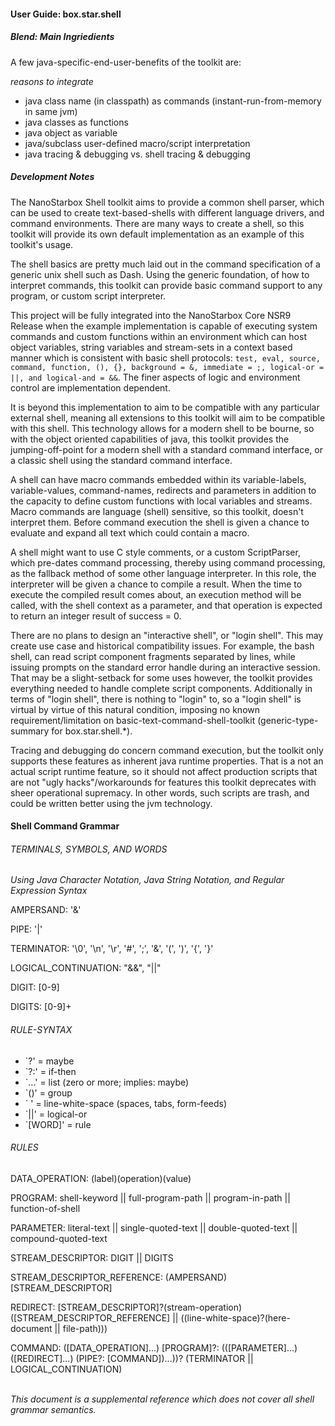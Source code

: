 #### User Guide: box.star.shell

##### Blend: Main Ingriedients
A few java-specific-end-user-benefits of the toolkit are:
<br><p><i>reasons to integrate</i></p>
- java class name (in classpath) as commands (instant-run-from-memory in same jvm)
- java classes as functions
- java object as variable
- java/subclass user-defined macro/script interpretation
- java tracing & debugging vs. shell tracing & debugging

##### Development Notes

The NanoStarbox Shell toolkit aims to provide a common shell parser,
which can be used to create text-based-shells with different language
drivers, and command environments. There are many ways to create a
shell, so this toolkit will provide its own default implementation as
an example of this toolkit's usage.

The shell basics are pretty much laid out in the command specification
of a generic unix shell such as Dash. Using the generic foundation, of 
how to interpret commands, this toolkit can provide basic command support
to any program, or custom script interpreter.

This project will be fully integrated into the NanoStarbox Core NSR9
Release when the example implementation is capable of executing system
commands and custom functions within an environment which can host object
variables, string variables and stream-sets in a context based manner 
which is consistent with basic shell protocols: `test, eval, source, command, function, (),
{}, background = &, immediate = ;, logical-or = ||, and logical-and = &&`.
The finer aspects of logic and environment control are implementation
dependent.

It is beyond this implementation to aim to be compatible with any particular external
shell, meaning all extensions to this toolkit will aim to be compatible
with this shell. This technology allows for a modern shell to be bourne,
so with the object oriented capabilities of java, this toolkit provides
the jumping-off-point for a modern shell with a standard command
interface, or a classic shell using the standard command interface.

A shell can have macro commands embedded within its variable-labels,
variable-values, command-names, redirects and parameters in addition
to the capacity to define custom functions with local variables and
streams. Macro commands are language (shell) sensitive, so this toolkit, 
doesn't interpret them. Before command execution the shell is given a
chance to evaluate and expand all text which could contain a macro.

A shell might want to use C style comments, or a custom ScriptParser,
which pre-dates command processing, thereby using command processing,
as the fallback method of some other language interpreter. In this role,
the interpreter will be given a chance to compile a result. When the time
to execute the compiled result comes about, an execution method will be
called, with the shell context as a parameter, and that operation is
expected to return an integer result of success = 0.

There are no plans to design an "interactive shell", or "login shell".
This may create use case and historical compatibility issues. For example,
the bash shell, can read script component fragments separated by lines, 
while issuing prompts on the standard error handle during an interactive
session. That may be a slight-setback for some uses however, the toolkit
provides everything needed to handle complete script components. 
Additionally in terms of "login shell", there is nothing to "login" to,
so a "login shell" is virtual by virtue of this natural condition, 
imposing no known requirement/limitation on 
basic-text-command-shell-toolkit (generic-type-summary for box.star.shell.*).

Tracing and debugging do concern command execution, but the toolkit
only supports these features as inherent java runtime properties. That
is a not an actual script runtime feature, so it should not affect
production scripts that are not "ugly hacks"/workarounds for features
this toolkit deprecates with sheer operational supremacy. In other words,
such scripts are trash, and could be written better using the jvm 
technology.

#### Shell Command Grammar

###### TERMINALS, SYMBOLS, AND WORDS
<I>Using Java Character Notation, Java String Notation, and Regular Expression Syntax</I>

AMPERSAND: '&'

PIPE: '|'

TERMINATOR: '\0', '\n', '\r', '#', ';', '&', '(', ')', '{', '}'

LOGICAL_CONTINUATION: "&&", "||"

DIGIT: \[0-9]

DIGITS: \[0-9]+

###### RULE-SYNTAX
- `?' = maybe
- `?:' = if-then
- `...' = list (zero or more; implies: maybe)
- `()' = group
- ` ' = line-white-space (spaces, tabs, form-feeds)
- `||' = logical-or
- `\[WORD]' = rule

###### RULES
DATA_OPERATION: (label)(operation)(value)

PROGRAM: shell-keyword || full-program-path || program-in-path || function-of-shell

PARAMETER: literal-text || single-quoted-text || double-quoted-text || compound-quoted-text

STREAM_DESCRIPTOR: DIGIT || DIGITS

STREAM_DESCRIPTOR_REFERENCE: (AMPERSAND)\[STREAM_DESCRIPTOR]

REDIRECT: \[STREAM_DESCRIPTOR]?(stream-operation)(\[STREAM_DESCRIPTOR_REFERENCE] || ((line-white-space)?(here-document || file-path)))

COMMAND: (\[DATA_OPERATION]...) \[PROGRAM]?: ((\[PARAMETER]...) (\[REDIRECT]...) (PIPE?: [COMMAND])...))? (TERMINATOR || LOGICAL_CONTINUATION)

<br>
<i>This document is a supplemental reference which does not cover all shell grammar semantics.</i>